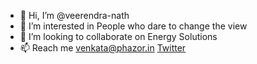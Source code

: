 - 👋 Hi, I’m @veerendra-nath
- 👀 I’m interested in People who dare to change the view
- 💞️ I’m looking to collaborate on Energy Solutions 
- 📫 Reach me  [venkata@phazor.in](mailto:venkata@phazor.in) [Twitter](twitter.com/yoursvvs) 

<!---
veerendra-nath/veerendra-nath is a ✨ special ✨ repository because its `README.md` (this file) appears on your GitHub profile.
You can click the Preview link to take a look at your changes.
--->

